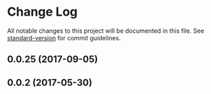 # Change Log

All notable changes to this project will be documented in this file.
See [standard-version](https://github.com/conventional-changelog/standard-version) for commit guidelines.

<a name="0.0.25"></a>
## 0.0.25 (2017-09-05)



<a name="0.0.2"></a>
## 0.0.2 (2017-05-30)
